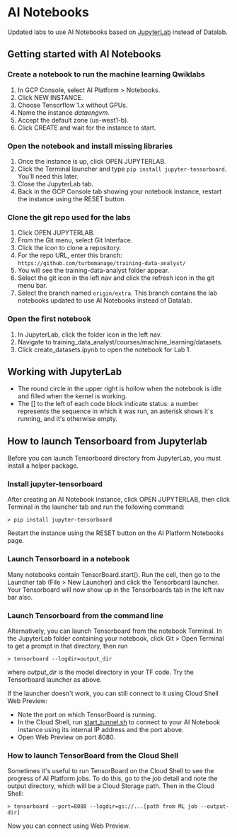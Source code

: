 # AI Notebooks 

Updated labs to use AI Notebooks based on [JupyterLab](https://github.com/jupyterlab/jupyterlab) instead of Datalab.
## Getting started with AI Notebooks
### Create a notebook to run the machine learning Qwiklabs
1. In GCP Console, select AI Platform > Notebooks.
1. Click NEW INSTANCE.
1. Choose Tensorflow 1.x without GPUs.
1. Name the instance _dataengvm_.
1. Accept the default zone (us-west1-b).
1. Click CREATE and wait for the instance to start.

### Open the notebook and install missing libraries
1. Once the instance is up, click OPEN JUPYTERLAB.
1. Click the Terminal launcher and type `pip install jupyter-tensorboard`. You'll need this later.
1. Close the JupyterLab tab.
1. Back in the GCP Console tab showing your notebook instance, restart the instance using the RESET button.

### Clone the git repo used for the labs
1. Click OPEN JUPYTERLAB.
1. From the Git menu, select Git Interface.
1. Click the icon to clone a repository.
1. For the repo URL, enter this branch: 
`https://github.com/turbomanage/training-data-analyst/`
1. You will see the training-data-analyst folder appear.
1. Select the git icon in the left nav and click the refresh icon in the git menu bar.
1. Select the branch named `origin/extra`. This branch contains the lab notebooks updated to use AI Notebooks instead of Datalab.

### Open the first notebook
1. In JupyterLab, click the folder icon in the left nav.
1. Navigate to training_data_analyst/courses/machine_learning/datasets.
1. Click create_datasets.ipynb to open the notebook for Lab 1.

## Working with JupyterLab
* The round circle in the upper right is hollow when the notebook is idle and filled when the kernel is working.
* The \[\] to the left of each code block indicate status: a number represents the sequence in which it was run, an asterisk shows it's running, and it's otherwise empty.

## How to launch Tensorboard from Jupyterlab
Before you can launch Tensorboard directory from JupyterLab, you must install a helper package.

### Install jupyter-tensorboard
After creating an AI Notebook instance, click OPEN JUPYTERLAB, then click Terminal in the launcher tab and run the following command:
```
> pip install jupyter-tensorboard
```
Restart the instance using the RESET button on the AI Platform Notebooks page.

### Launch Tensorboard in a notebook

Many notebooks contain TensorBoard.start(). Run the cell, then go to the Launcher tab (File > New Launcher) and click the Tensorboard launcher. Your Tensorboard will now show up in the Tensorboards tab in the left nav bar also.

### Launch Tensorboard from the command line
Alternatively, you can launch Tensorboard from the notebook Terminal. In the JupyterLab folder containing your notebook, click Git > Open Terminal to get a prompt in that directory, then run
```
> tensorboard --logdir=output_dir
```
where _output_dir_ is the model directory in your TF code.
Try the Tensorboard launcher as above.

If the launcher doesn't work, you can still connect to it using Cloud Shell Web Preview:

* Note the port on which TensorBoard is running.
* In the Cloud Shell, run [start_tunnel.sh](../../../util/start_tunnel.sh) to connect to your AI Notebook instance using its internal IP address and the port above.
* Open Web Preview on port 8080.

### How to launch TensorBoard from the Cloud Shell
Sometimes it's useful to run TensorBoard on the Cloud Shell to see the progress of AI Platform jobs. To do this, go to the job detail and note the output directory, which will be a Cloud Storage path. Then in the Cloud Shell:
```
> tensorboard --port=8080 --logdir=gs://...[path from ML job --output-dir]
```

Now you can connect using Web Preview.
